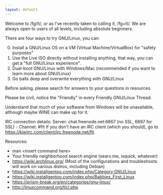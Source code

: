 ```yaml
---
layout: default
---
```


Welcome to /fg/lt/, or as I've recently taken to calling it, /fg+lt/. We are always open to users of all levels, including absolute beginners.

There are four ways to try GNU/Linux, you can:

0) Install a GNU/Linux OS on a VM (Virtual Machine/VirtualBox) for "safety purposes"
1) Use the Live ISO directly without installing anything, that way, you can get a "full GNU/Linux experience".
2) Dual-boot GNU/Linux with Windows/Mac (recommended if you want to learn more about GNU/Linux)
3) Go balls deep and overwrite everything with GNU/Linux

Before asking, please search for answers to your questions in resources.

Please be civil, notice the "Friendly" in every Friendly GNU/Linux Thread.

Understand that much of your software from Windows will be unavailable, although maybe WINE can make up for it.

IRC connection details:
Server: chat.freenode.net:6667 (no SSL, 6697 for SSL) - Channel: #flt
If you don't have an IRC client (which you should), go to https://kiwiirc.com/client/irc.freenode.net/flt.

Resources:

- man &lt;insert command here&gt;
- Your friendly neighborhood search engine (searx.me, ixquick, whatever)
- https://wiki.archlinux.org/ (Most of the configurations and troubleshoots will work on various distros, including Debian)
- https://wiki.installgentoo.com/index.php/Category:GNU/Linux
- https://wiki.installgentoo.com/index.php/Babbies_First_Linux
- https://prism-break.org/en/categories/gnu-linux/
- http://linuxcommand.org/tlcl.php

